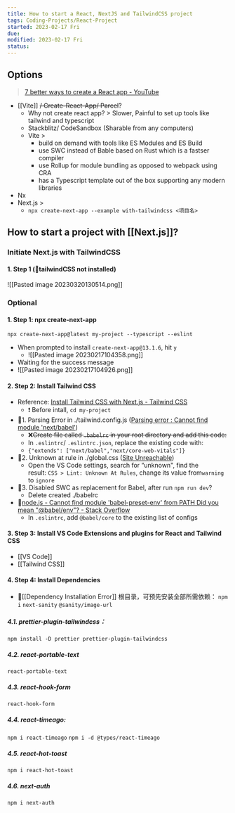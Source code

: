 ```yaml
---
title: How to start a React, NextJS and TailwindCSS project
tags: Coding-Projects/React-Project   
started: 2023-02-17 Fri
due: 
modified: 2023-02-17 Fri
status: 
---
```


## Options
>[7 better ways to create a React app - YouTube](https://www.youtube.com/watch?v=2OTq15A5s0Y)
- [[Vite]] ~~/ Create-React-App/ Parcel~~?
	- Why not create react app? > Slower, Painful to set up tools like tailwind and typescript
	- Stackblitz/ CodeSandbox (Sharable from any computers)
	- Vite > 
		- build on demand with tools like ES Modules and ES Build
		- use SWC instead of Bable based on Rust which is a fastser compiler
		- use Rollup for module bundling as opposed to webpack using CRA
		- has a Typescript template out of the box supporting any modern libraries
- Nx
- Next.js >
	- `npx create-next-app --example with-tailwindcss <项目名>`

## How to start a project with [[Next.js]]?
### Initiate Next.js with TailwindCSS
#### 1. Step 1 (🐛tailwindCSS not installed)
![[Pasted image 20230320130514.png]]
### Optional
#### 1. Step 1: npx create-next-app
`npx create-next-app@latest my-project --typescript --eslint`
- When prompted to install `create-next-app@13.1.6`, hit `y`
	- ![[Pasted image 20230217104358.png]]
- Waiting for the success message
- ![[Pasted image 20230217104926.png]]
#### 2. Step 2: Install Tailwind CSS
- Reference: [Install Tailwind CSS with Next.js - Tailwind CSS](https://tailwindcss.com/docs/guides/nextjs)
	- ❗ Before intall, `cd my-project`
- 🐛1. Parsing Error in ./tailwind.config.js ([Parsing error : Cannot find module 'next/babel'](https://stackoverflow.com/questions/68163385/parsing-error-cannot-find-module-next-babel))
	- ❌~~Create file called `.babelrc` in your root directory and add this code:~~
	- In `.eslintrc`/ `.eslintrc.json`, replace the existing code with:
	- ```{"extends": ["next/babel","next/core-web-vitals"]}```
- 🐛2. Unknown at rule in ./global.css ([Site Unreachable](https://flaviocopes.com/fix-unknown-at-rule-tailwind/))
	- Open the VS Code settings, search for “unknown", find the result: `CSS > Lint: Unknown At Rules`, change its value from`warning` to `ignore`
- 🐛3. Disabled SWC as replacement for Babel, after run `npm run dev`?
	- Delete created ./babelrc
- 🐛[node.js - Cannot find module 'babel-preset-env' from PATH Did you mean "@babel/env"? - Stack Overflow](https://stackoverflow.com/questions/56519158/cannot-find-module-babel-preset-env-from-path-did-you-mean-babel-env)
	- In `.eslintrc`, add `@babel/core` to the existing list of configs
#### 3. Step 3: Install VS Code Extensions and plugins for React and Tailwind CSS
- [[VS Code]]
- [[Tailwind CSS]]
#### 4. Step 4: Install Dependencies
- 🐛[[Dependency Installation Error]]
根目录，可预先安装全部所需依赖：
`npm i`
`next-sanity` 
`@sanity/image-url `
##### 4.1. prettier-plugin-tailwindcss：
`npm install -D prettier prettier-plugin-tailwindcss`
##### 4.2. react-portable-text
`react-portable-text` 
##### 4.3. react-hook-form
`react-hook-form`
##### 4.4. react-timeago:
`npm i react-timeago`
`npm i -d @types/react-timeago`
##### 4.5. react-hot-toast
`npm i react-hot-toast`
##### 4.6. next-auth
`npm i next-auth`
